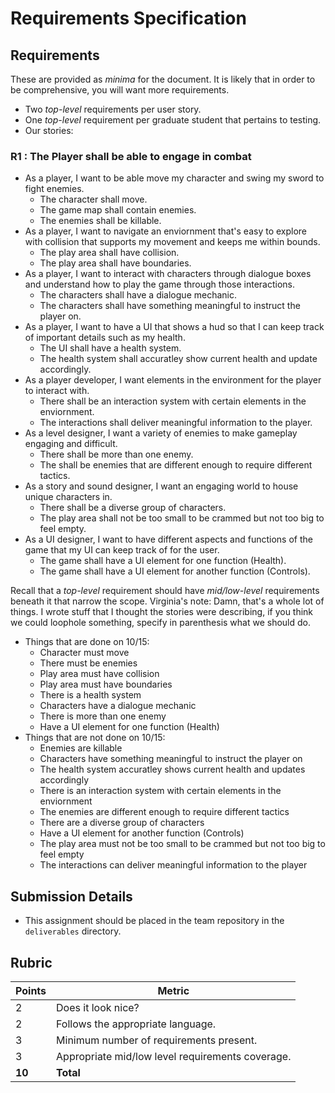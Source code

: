 # Requirements Specification

## Requirements
These are provided as _minima_ for the document. It is likely that in order to be comprehensive, you will want more requirements.
* Two _top-level_ requirements per user story.
* One _top-level_ requirement per graduate student that pertains to testing.
* Our stories: 
### R1 : The Player shall be able to engage in combat
* As a player, I want to be able move my character and swing my sword to fight enemies.
   - The character shall move.
   - The game map shall contain enemies.
   - The enemies shall be killable. 
* As a player, I want to navigate an enviornment that's easy to explore with collision that supports my movement and keeps me within bounds.
   - The play area shall have collision.
   - The play area shall have boundaries.
* As a player, I want to interact with characters through dialogue boxes and understand how to play the game through those interactions.
   - The characters shall have a dialogue mechanic.
   - The characters shall have something meaningful to instruct the player on.
* As a player, I want to have a UI that shows a hud so that I can keep track of important details such as my health.
   - The UI shall have a health system.
   - The health system shall accuratley show current health and update accordingly.  
* As a player developer, I want elements in the environment for the player to interact with.
   - There shall be an interaction system with certain elements in the enviornment.
   - The interactions shall deliver meaningful information to the player.
* As a level designer, I want a variety of enemies to make gameplay engaging and difficult.
   - There shall be more than one enemy.
   - The shall be enemies that are different enough to require different tactics.
* As a story and sound designer, I want an engaging world to house unique characters in.
   - There shall be a diverse group of characters.
   - The play area shall not be too small to be crammed but not too big to feel empty.
* As a UI designer, I want to have different aspects and functions of the game that my UI can keep track of for the user.
   - The game shall have a UI element for one function (Health).
   - The game shall have a UI element for another function (Controls).

Recall that a _top-level_ requirement should have _mid/low-level_ requirements beneath it that narrow the scope.
   Virginia's note: Damn, that's a whole lot of things. I wrote stuff that I thought the stories were describing, if you think we could loophole something, specify in parenthesis what we should do.
   * Things that are done on 10/15:
      * Character must move
      * There must be enemies
      * Play area must have collision
      * Play area must have boundaries
      * There is a health system
      * Characters have a dialogue mechanic
      * There is more than one enemy
      * Have a UI element for one function (Health)
   * Things that are not done on 10/15:
      * Enemies are killable
      * Characters have something meaningful to instruct the player on
      * The health system accuratley shows current health and updates accordingly
      * There is an interaction system with certain elements in the enviornment
      * The enemies are different enough to require different tactics
      * There are a diverse group of characters
      * Have a UI element for another function (Controls)
      * The play area must not be too small to be crammed but not too big to feel empty 
      * The interactions can deliver meaningful information to the player 
   
   

## Submission Details
* This assignment should be placed in the team repository in the `deliverables` directory.

## Rubric
| Points | Metric                                            |
| ------ | ------------------------------------------------- |
| 2      | Does it look nice?                                |
| 2      | Follows the appropriate language.                 |
| 3      | Minimum number of requirements present.           |
| 3      | Appropriate mid/low level requirements coverage.  |
| **10** | **Total**                                         |
